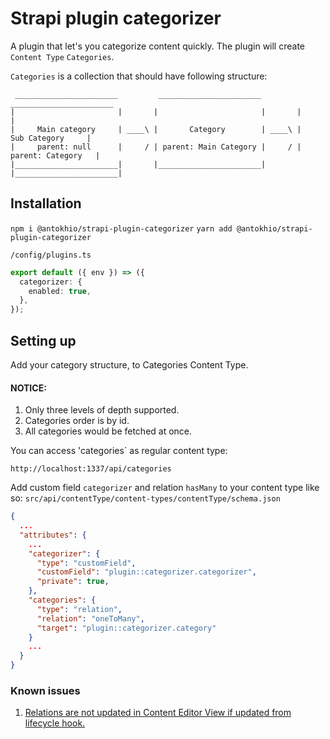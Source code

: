 # Strapi plugin categorizer

A plugin that let's you categorize content quickly.
The plugin will create `Content Type` `Categories`.

`Categories` is a collection that should have following structure:

```
 _______________________         _______________________         _______________________
|                       |       |                       |       |                       |
|     Main category     | ____\ |       Category        | ____\ |      Sub Category     |
|     parent: null      |     / | parent: Main Category |     / |    parent: Category   |
|_______________________|       |_______________________|       |_______________________|
```

## Installation

`npm i @antokhio/strapi-plugin-categorizer`
`yarn add @antokhio/strapi-plugin-categorizer`

`/config/plugins.ts`

```ts
export default ({ env }) => ({
  categorizer: {
    enabled: true,
  },
});
```

## Setting up

Add your category structure, to Categories Content Type.

#### NOTICE:

1. Only three levels of depth supported.
2. Categories order is by id.
3. All categories would be fetched at once.

You can access 'categories` as regular content type:

```
http://localhost:1337/api/categories
```

Add custom field `categorizer` and relation `hasMany` to your content type like so:
`src/api/contentType/content-types/contentType/schema.json`

```json
{
  ...
  "attributes": {
    ...
    "categorizer": {
      "type": "customField",
      "customField": "plugin::categorizer.categorizer",
      "private": true,
    },
    "categories": {
      "type": "relation",
      "relation": "oneToMany",
      "target": "plugin::categorizer.category"
    }
    ...
  }
}
```

### Known issues

1. [Relations are not updated in Content Editor View if updated from lifecycle hook.](https://github.com/strapi/strapi/issues/15571)
